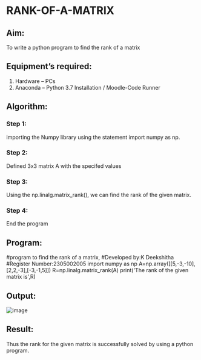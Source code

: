 # RANK-OF-A-MATRIX
## Aim:
To write a python program to find the rank of a matrix
## Equipment’s required:
1. 	Hardware – PCs
2. 	Anaconda – Python 3.7 Installation / Moodle-Code Runner
## Algorithm:
### Step 1: 
importing the Numpy library using the statement import numpy as np.
### Step 2:
Defined 3x3 matrix A with the specifed values
### Step 3: 
Using the np.linalg.matrix_rank(), we can find the rank of the given matrix.
### Step 4: 
End the program
## Program:
#program to find the rank of a matrix,
#Developed by:K Deekshitha
#Register Number:2305002005
import numpy as np
A=np.array([[5,-3,-10],[2,2,-3],[-3,-1,5]])
R=np.linalg.matrix_rank(A)
print('The rank of the given matrix is',R)
## Output:
![image](https://github.com/kilarideekshi/RANK-OF-A-MATRIX/assets/155507099/88a2b770-5da4-4eb9-98e5-45d48099c2be)

## Result:
Thus the rank for the given matrix is successfully solved by  using a python program.


